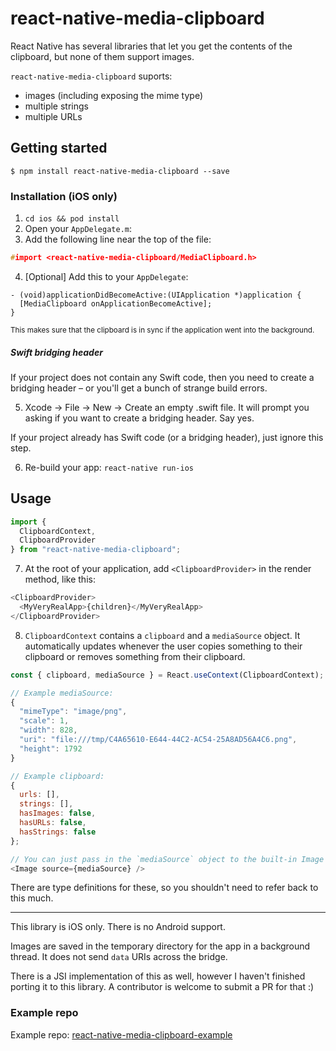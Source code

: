 # react-native-media-clipboard

React Native has several libraries that let you get the contents of the clipboard, but none of them support images.

`react-native-media-clipboard` suports:

- images (including exposing the mime type)
- multiple strings
- multiple URLs

## Getting started

`$ npm install react-native-media-clipboard --save`

### Installation (iOS only)

1. `cd ios && pod install`
2. Open your `AppDelegate.m`:
3. Add the following line near the top of the file:

```h
#import <react-native-media-clipboard/MediaClipboard.h>
```

4. [Optional] Add this to your `AppDelegate`:

```objc
- (void)applicationDidBecomeActive:(UIApplication *)application {
  [MediaClipboard onApplicationBecomeActive];
}
```

<small>This makes sure that the clipboard is in sync if the application went into the background.</small>

##### Swift bridging header

If your project does not contain any Swift code, then you need to create a bridging header – or you'll get a bunch of strange build errors.

5. Xcode -> File -> New -> Create an empty .swift file. It will prompt you asking if you want to create a bridging header. Say yes.

If your project already has Swift code (or a bridging header), just ignore this step.

6. Re-build your app: `react-native run-ios`

## Usage

```javascript
import {
  ClipboardContext,
  ClipboardProvider
} from "react-native-media-clipboard";
```

7. At the root of your application, add `<ClipboardProvider>` in the render method, like this:

```javascript
<ClipboardProvider>
  <MyVeryRealApp>{children}</MyVeryRealApp>
</ClipboardProvider>
```

8. `ClipboardContext` contains a `clipboard` and a `mediaSource` object. It automatically updates whenever the user copies something to their clipboard or removes something from their clipboard.

```javascript
const { clipboard, mediaSource } = React.useContext(ClipboardContext);

// Example mediaSource:
{
  "mimeType": "image/png",
  "scale": 1,
  "width": 828,
  "uri": "file:///tmp/C4A65610-E644-44C2-AC54-25A8AD56A4C6.png",
  "height": 1792
}

// Example clipboard:
{
  urls: [],
  strings: [],
  hasImages: false,
  hasURLs: false,
  hasStrings: false
};

// You can just pass in the `mediaSource` object to the built-in Image component. As long as the mediaSource object is not null, it should just work.
<Image source={mediaSource} />
```

There are type definitions for these, so you shouldn't need to refer back to this much.

---

This library is iOS only. There is no Android support.

Images are saved in the temporary directory for the app in a background thread. It does not send `data` URIs across the bridge.

There is a JSI implementation of this as well, however I haven't finished porting it to this library. A contributor is welcome to submit a PR for that :)

### Example repo

Example repo: [react-native-media-clipboard-example](https://github.com/Jarred-Sumner/react-native-media-clipboard-example)
